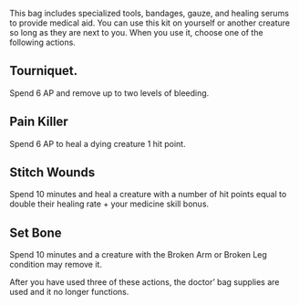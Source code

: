 This bag includes specialized tools, bandages, gauze, and healing serums to provide medical aid. You can use this kit on yourself or another creature so long as they are next to you. When you use it, choose one of the following actions. 

## Tourniquet. 
Spend 6 AP and remove up to two levels of bleeding. 

## Pain Killer
Spend 6 AP to heal a dying creature 1 hit point. 

## Stitch Wounds
Spend 10 minutes and heal a creature with a number of hit points equal to double their healing rate + your medicine skill bonus. 

## Set Bone 
Spend 10 minutes and a creature with the Broken Arm or Broken Leg condition may remove it.

After you have used three of these actions, the doctor’ bag supplies are used and it no longer functions.